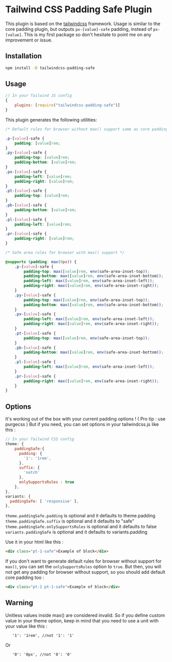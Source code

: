 # Tailwind CSS Padding Safe Plugin

This plugin is based on the [tailwindcss](https://github.com/tailwindcss/tailwindcss/tree/v1.0.0-beta.4) framework. Usage is similar to the core padding plugin, but outputs `px-[value]-safe` padding, instead of `px-[value]`.
This is my first package so don't hesitate to point me on any improvement or issue.

## Installation

```bash
npm install -D tailwindcss-padding-safe
```

## Usage

```js
// In your Tailwind JS config
{
	plugins: [require("tailwindcss-padding-safe")]
}
```

This plugin generates the following utilities:

```css
/* Default rules for browser without max() support same as core padding generated rules */

.p-[value]-safe {
	padding: [value]rem;
}
.py-[value]-safe {
	padding-top: [value]rem;
	padding-bottom: [value]rem;
}
.px-[value]-safe {
	padding-left: [value]rem;
	padding-right: [value]rem;
}
.pt-[value]-safe {
	padding-top: [value]rem;
}
.pb-[value]-safe {
	padding-bottom: [value]rem;
}
.pl-[value]-safe {
	padding-left: [value]rem;
}
.pr-[value]-safe {
	padding-right: [value]rem;
}

/* Safe area rules for browser with max() support */

@supports (padding: max(0px)) {
	.p-[value]-safe {
		padding-top: max([value]rem, env(safe-area-inset-top));
		padding-bottom: max([value]rem, env(safe-area-inset-bottom));
		padding-left: max([value]rem, env(safe-area-inset-left));
		padding-right: max([value]rem, env(safe-area-inset-right));
	}
	.py-[value]-safe {
		padding-top: max([value]rem, env(safe-area-inset-top));
		padding-bottom: max([value]rem, env(safe-area-inset-bottom));
	}
	.px-[value]-safe {
		padding-left: max([value]rem, env(safe-area-inset-left));
		padding-right: max([value]rem, env(safe-area-inset-right));
	}
	.pt-[value]-safe {
		padding-top: max([value]rem, env(safe-area-inset-top));
	}
	.pb-[value]-safe {
		padding-bottom: max([value]rem, env(safe-area-inset-bottom));
	}
	.pl-[value]-safe {
		padding-left: max([value]rem, env(safe-area-inset-left));
	}
	.pr-[value]-safe {
		padding-right: max([value]rem, env(safe-area-inset-right));
	}
}
```

## Options

It's working out of the box with your current padding options ! ( Pro tip : use purgecss )
But if you need, you can set options in your tailwindcss.js like this :

```js
// In your Tailwind CSS config
theme: {
    paddingSafe:{
      padding: {
        '1': '1rem',
      },
      suffix: {
        'notch'
      },
      onlySupportsRules : true
    },
},
variants: {
  paddingSafe: [ 'responsive' ],
},
```

`theme.paddingSafe.padding` is optional and it defaults to theme.padding
`theme.paddingSafe.suffix` is optional and it defaults to "safe"
`theme.paddingSafe.onlySupportsRules` is optional and it defaults to false
`variants.paddingSafe` is optional and it defaults to variants.padding

Use it in your html like this :

```html
<div class="pt-1-safe">Example of block</div>
```

If you don't want to generate default rules for browser without support for `max()`, you can set the `onlySupportsRules` option to `true`. But then, you will not get any padding for browser without support, so you should add default core padding too :

```html
<div class="pt-1 pt-1-safe">Example of block</div>
```

## Warning

Unitless values inside max() are considered invalid. So if you define custom value in your theme option, keep in mind that you need to use a unit with your value like this :

```
   '1': '1rem', //not '1': '1'
```

Or

```
   '0': '0px', //not '0': '0'
```
